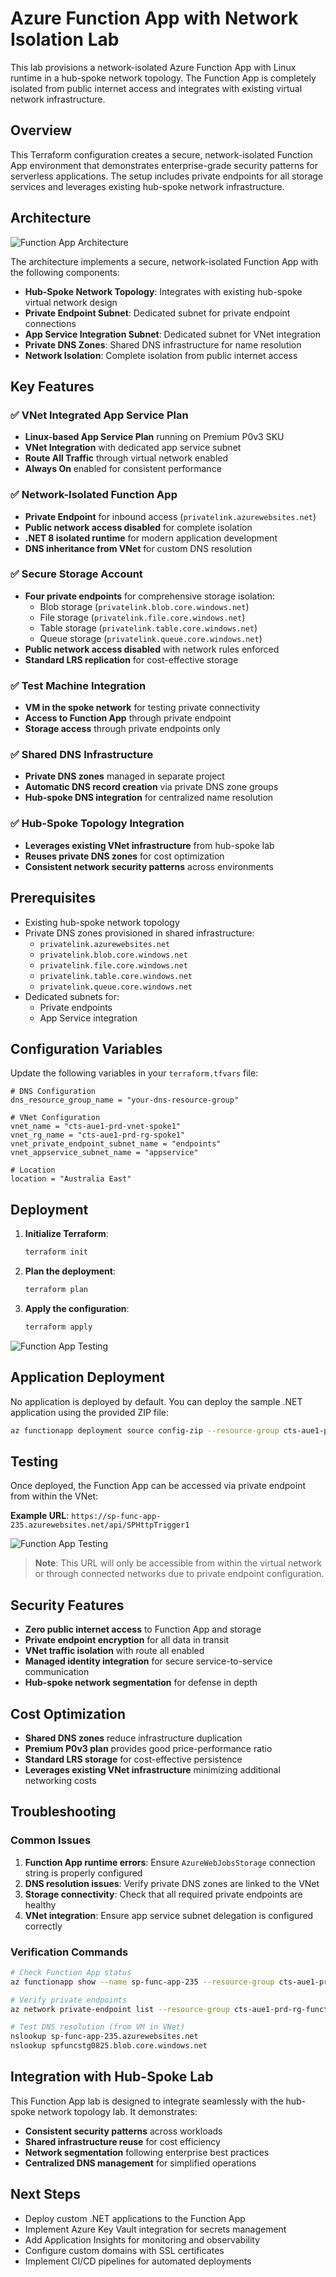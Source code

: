 # Azure Function App with Network Isolation Lab

This lab provisions a network-isolated Azure Function App with Linux runtime in a hub-spoke network topology. The Function App is completely isolated from public internet access and integrates with existing virtual network infrastructure.

## Overview

This Terraform configuration creates a secure, network-isolated Function App environment that demonstrates enterprise-grade security patterns for serverless applications. The setup includes private endpoints for all storage services and leverages existing hub-spoke network infrastructure.

## Architecture

![Function App Architecture](images/function_app_lab.png)

The architecture implements a secure, network-isolated Function App with the following components:

- **Hub-Spoke Network Topology**: Integrates with existing hub-spoke virtual network design
- **Private Endpoint Subnet**: Dedicated subnet for private endpoint connections
- **App Service Integration Subnet**: Dedicated subnet for VNet integration
- **Private DNS Zones**: Shared DNS infrastructure for name resolution
- **Network Isolation**: Complete isolation from public internet access

## Key Features

### ✅ VNet Integrated App Service Plan
- **Linux-based App Service Plan** running on Premium P0v3 SKU
- **VNet Integration** with dedicated app service subnet
- **Route All Traffic** through virtual network enabled
- **Always On** enabled for consistent performance

### ✅ Network-Isolated Function App
- **Private Endpoint** for inbound access (`privatelink.azurewebsites.net`)
- **Public network access disabled** for complete isolation
- **.NET 8 isolated runtime** for modern application development
- **DNS inheritance from VNet** for custom DNS resolution

### ✅ Secure Storage Account
- **Four private endpoints** for comprehensive storage isolation:
  - Blob storage (`privatelink.blob.core.windows.net`)
  - File storage (`privatelink.file.core.windows.net`)
  - Table storage (`privatelink.table.core.windows.net`)
  - Queue storage (`privatelink.queue.core.windows.net`)
- **Public network access disabled** with network rules enforced
- **Standard LRS replication** for cost-effective storage

### ✅ Test Machine Integration
- **VM in the spoke network** for testing private connectivity
- **Access to Function App** through private endpoint
- **Storage access** through private endpoints only

### ✅ Shared DNS Infrastructure
- **Private DNS zones** managed in separate project
- **Automatic DNS record creation** via private DNS zone groups
- **Hub-spoke DNS integration** for centralized name resolution

### ✅ Hub-Spoke Topology Integration
- **Leverages existing VNet infrastructure** from hub-spoke lab
- **Reuses private DNS zones** for cost optimization
- **Consistent network security patterns** across environments

## Prerequisites

- Existing hub-spoke network topology
- Private DNS zones provisioned in shared infrastructure:
  - `privatelink.azurewebsites.net`
  - `privatelink.blob.core.windows.net`
  - `privatelink.file.core.windows.net`
  - `privatelink.table.core.windows.net`
  - `privatelink.queue.core.windows.net`
- Dedicated subnets for:
  - Private endpoints
  - App Service integration

## Configuration Variables

Update the following variables in your `terraform.tfvars` file:

```hcl
# DNS Configuration
dns_resource_group_name = "your-dns-resource-group"

# VNet Configuration
vnet_name = "cts-aue1-prd-vnet-spoke1"
vnet_rg_name = "cts-aue1-prd-rg-spoke1"
vnet_private_endpoint_subnet_name = "endpoints"
vnet_appservice_subnet_name = "appservice"

# Location
location = "Australia East"
```

## Deployment

1. **Initialize Terraform**:
   ```bash
   terraform init
   ```

2. **Plan the deployment**:
   ```bash
   terraform plan
   ```

3. **Apply the configuration**:
   ```bash
   terraform apply
   ```

![Function App Testing](images/SCR-20250805-pywo.png)

## Application Deployment

No application is deployed by default. You can deploy the sample .NET application using the provided ZIP file:

```bash
az functionapp deployment source config-zip --resource-group cts-aue1-prd-rg-functionapp1 --name sp-func-app-235 --src sample_app/function-app.zip
```

## Testing

Once deployed, the Function App can be accessed via private endpoint from within the VNet:

**Example URL**: `https://sp-func-app-235.azurewebsites.net/api/SPHttpTrigger1`

![Function App Testing](images/SCR-20250805-pkas.png)

> **Note**: This URL will only be accessible from within the virtual network or through connected networks due to private endpoint configuration.

## Security Features

- **Zero public internet access** to Function App and storage
- **Private endpoint encryption** for all data in transit
- **VNet traffic isolation** with route all enabled
- **Managed identity integration** for secure service-to-service communication
- **Hub-spoke network segmentation** for defense in depth

## Cost Optimization

- **Shared DNS zones** reduce infrastructure duplication
- **Premium P0v3 plan** provides good price-performance ratio
- **Standard LRS storage** for cost-effective persistence
- **Leverages existing VNet infrastructure** minimizing additional networking costs

## Troubleshooting

### Common Issues

1. **Function App runtime errors**: Ensure `AzureWebJobsStorage` connection string is properly configured
2. **DNS resolution issues**: Verify private DNS zones are linked to the VNet
3. **Storage connectivity**: Check that all required private endpoints are healthy
4. **VNet integration**: Ensure app service subnet delegation is configured correctly

### Verification Commands

```bash
# Check Function App status
az functionapp show --name sp-func-app-235 --resource-group cts-aue1-prd-rg-functionapp1

# Verify private endpoints
az network private-endpoint list --resource-group cts-aue1-prd-rg-functionapp1

# Test DNS resolution (from VM in VNet)
nslookup sp-func-app-235.azurewebsites.net
nslookup spfuncstg0825.blob.core.windows.net
```

## Integration with Hub-Spoke Lab

This Function App lab is designed to integrate seamlessly with the hub-spoke network topology lab. It demonstrates:

- **Consistent security patterns** across workloads
- **Shared infrastructure reuse** for cost efficiency
- **Network segmentation** following enterprise best practices
- **Centralized DNS management** for simplified operations

## Next Steps

- Deploy custom .NET applications to the Function App
- Implement Azure Key Vault integration for secrets management
- Add Application Insights for monitoring and observability
- Configure custom domains with SSL certificates
- Implement CI/CD pipelines for automated deployments
